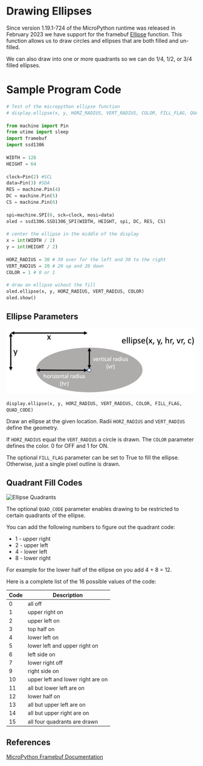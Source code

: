 # Drawing Ellipses

Since version 1.19.1-724 of the MicroPython runtime was released in February 2023 we have support for the framebuf [Ellipse](https://docs.micropython.org/en/latest/library/framebuf.html?highlight=ellipse#framebuf.FrameBuffer.ellipse) function.  This
function allows us to draw circles and ellipses that are both filled and un-filled.

We can also draw into one or more quadrants so we can do 1/4, 1/2, or 3/4 filled ellipses.

# Sample Program Code

```py
# Test of the micropython ellipse function
# display.ellipse(x, y, HORZ_RADIUS, VERT_RADIUS, COLOR, FILL_FLAG, QUAD_CODE)

from machine import Pin
from utime import sleep
import framebuf
import ssd1306

WIDTH = 128
HEIGHT = 64

clock=Pin(2) #SCL
data=Pin(3) #SDA
RES = machine.Pin(4)
DC = machine.Pin(5)
CS = machine.Pin(6)

spi=machine.SPI(0, sck=clock, mosi=data)
oled = ssd1306.SSD1306_SPI(WIDTH, HEIGHT, spi, DC, RES, CS)

# center the ellipse in the middle of the display
x = int(WIDTH / 2)
y = int(HEIGHT / 2)

HORZ_RADIUS = 30 # 30 over for the left and 30 to the right 
VERT_RADIUS = 20 # 20 up and 20 down
COLOR = 1 # 0 or 1

# draw an ellipse wihout the fill
oled.ellipse(x, y, HORZ_RADIUS, VERT_RADIUS, COLOR)
oled.show()
```

## Ellipse Parameters

![Ellipse Parameters](../img/ellipse-parameters.png)

```display.ellipse(x, y, HORZ_RADIUS, VERT_RADIUS, COLOR, FILL_FLAG, QUAD_CODE)```

Draw an ellipse at the given location. Radii ```HORZ_RADIUS``` and ```VERT_RADIUS``` define the geometry.

If ```HORZ_RADIUS``` equal the ```VERT_RADIUS``` a circle is drawn. The ```COLOR``` parameter defines the color.  0 for OFF and 1 for ON.

The optional ```FILL_FLAG``` parameter can be set to True to fill the ellipse. Otherwise, just a single pixel outline is drawn.

## Quadrant Fill Codes

![Ellipse Quadrants](../img/ellipse-quadrants.png)

The optional ```QUAD_CODE``` parameter enables drawing to be restricted to certain quadrants of the ellipse.

You can add the following numbers to figure out the quadrant code:

* 1 - upper right
* 2 - upper left
* 4 - lower left
* 8 - lower right

For example for the lower half of the ellipse on you add 4 + 8 = 12.

Here is a complete list of the 16 possible values of the code:

|Code|Description|
|--|--|
|0|all off|
| 1 | upper right on|
| 2 | upper left on|
| 3 | top half on|
| 4 | lower left on|
| 5 | lower left and upper right on|
| 6 | left side on|
| 7 | lower right off | rest on|
| 9 | right side on|
| 10 | upper left and lower right are on|
| 11 | all but lower left are on|
| 12 | lower half on|
| 13 | all but upper left are on|
| 14 | all but upper right are on|
| 15 | all four quadrants are drawn|

## References

[MicroPython Framebuf Documentation](https://docs.micropython.org/en/latest/library/framebuf.html)